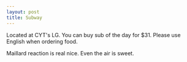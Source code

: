 ```yaml
---
layout: post
title: Subway
---
```

Located at CYT's LG. You can buy sub of the day for $31. Please use English when ordering food.

Maillard reaction is real nice. Even the air is sweet.